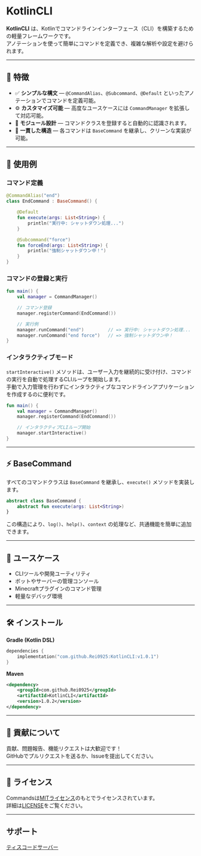 # KotlinCLI

**KotlinCLI** は、Kotlinでコマンドラインインターフェース（CLI）を構築するための軽量フレームワークです。  
アノテーションを使って簡単にコマンドを定義でき、複雑な解析や設定を避けられます。

---

## 🚀 特徴

- ✅ **シンプルな構文** — `@CommandAlias`、`@Subcommand`、`@Default` といったアノテーションでコマンドを定義可能。
- ⚙️ **カスタマイズ可能** — 高度なユースケースには `CommandManager` を拡張して対応可能。
- 🧩 **モジュール設計** — コマンドクラスを登録すると自動的に認識されます。
- 💬 **一貫した構造** — 各コマンドは `BaseCommand` を継承し、クリーンな実装が可能。

---

## 🧠 使用例

### コマンド定義

```kotlin
@CommandAlias("end")
class EndCommand : BaseCommand() {

    @Default
    fun execute(args: List<String>) {
        println("実行中: シャットダウン処理...")
    }

    @Subcommand("force")
    fun forceEnd(args: List<String>) {
        println("強制シャットダウン中！")
    }
}
```

### コマンドの登録と実行

```kotlin
fun main() {
    val manager = CommandManager()

    // コマンド登録
    manager.registerCommand(EndCommand())

    // 実行例
    manager.runCommand("end")         // => 実行中: シャットダウン処理...
    manager.runCommand("end force")   // => 強制シャットダウン中！
}
```

### インタラクティブモード

`startInteractive()` メソッドは、ユーザー入力を継続的に受け付け、コマンドの実行を自動で処理するCLIループを開始します。  
手動で入力管理を行わずにインタラクティブなコマンドラインアプリケーションを作成するのに便利です。

```kotlin
fun main() {
    val manager = CommandManager()
    manager.registerCommand(EndCommand())

    // インタラクティブCLIループ開始
    manager.startInteractive()
}
```

---

## ⚡ BaseCommand

すべてのコマンドクラスは `BaseCommand` を継承し、`execute()` メソッドを実装します。

```kotlin
abstract class BaseCommand {
    abstract fun execute(args: List<String>)
}
```

この構造により、`log()`、`help()`、`context` の処理など、共通機能を簡単に追加できます。

---

## 🧩 ユースケース

- CLIツールや開発ユーティリティ
- ボットやサーバーの管理コンソール
- Minecraftプラグインのコマンド管理
- 軽量なデバッグ環境

---

## 🛠️ インストール

**Gradle (Kotlin DSL)**

```kotlin
dependencies {
    implementation("com.github.Rei0925:KotlinCLI:v1.0.1")
}
```

**Maven**

```xml
<dependency>
    <groupId>com.github.Rei0925</groupId>
    <artifactId>KotlinCLI</artifactId>
    <version>1.0.2</version>
</dependency>
```

---

## 🤝 貢献について

貢献、問題報告、機能リクエストは大歓迎です！  
GitHubでプルリクエストを送るか、Issueを提出してください。

---

## 📄 ライセンス

Commandsは[MITライセンス](https://tldrlegal.com/license/mit-license)のもとでライセンスされています。  
詳細は[LICENSE](LICENSE.txt)をご覧ください。

---
## サポート
[ティスコードサーバー](https://discord.gg/f2kQhCjgQs)